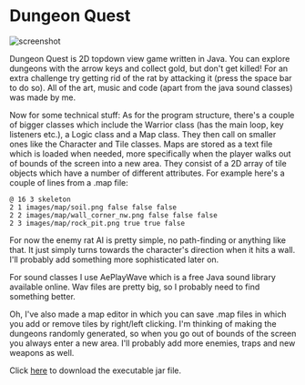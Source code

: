 Dungeon Quest
======

![screenshot](http://i.imgur.com/iJugShH.png)

Dungeon Quest is 2D topdown view game written in Java. You can explore dungeons with the arrow keys and collect gold, but don't get killed! For an extra challenge try getting rid of the rat by attacking it (press the space bar to do so). All of the art, music and code (apart from the java sound classes) was made by me.

Now for some technical stuff: As for the program structure, there's a couple of bigger classes which include the Warrior class (has the main loop, key listeners etc.), a Logic class and a Map class. They then call on smaller ones like the Character and Tile classes. Maps are stored as a text file which is loaded when needed, more specifically when the player walks out of bounds of the screen into a new area. They consist of a 2D array of tile objects which have a number of different attributes. For example here's a couple of lines from a .map file:

    @ 16 3 skeleton
    2 1 images/map/soil.png false false false
    2 2 images/map/wall_corner_nw.png false false false
    2 3 images/map/rock_pit.png true true false
    
For now the enemy rat AI is pretty simple, no path-finding or anything like that. It just simply turns towards the character's direction when it hits a wall. I'll probably add something more sophisticated later on.

For sound classes I use AePlayWave which is a free Java sound library available online. Wav files are pretty big, so I probably need to find something better.

Oh, I've also made a map editor in which you can save .map files in which you add or remove tiles by right/left clicking. I'm thinking of making the dungeons randomly generated, so when you go out of bounds of the screen you always enter a new area. I'll probably add more enemies, traps and new weapons as well.

Click [here](http://www.students.tut.fi/~podsechi/dungeon_quest.zip) to download the executable jar file.
